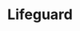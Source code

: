 ---
title: Lifeguard 
image: "assets/img/portfolio/lifeguard_whitmore_lake_2021.jpg"

caption:
  title: 
  thumbnail: "assets/img/portfolio/lifeguard_whitmore_lake_2021.jpg"
---